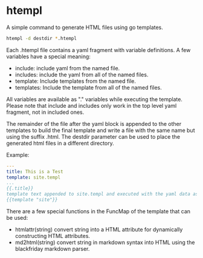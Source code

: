 # htempl

A simple command to generate HTML files using go templates.

```sh
htempl -d destdir *.htempl
```

Each .htempl file contains a yaml fragment with variable definitions. A few variables have a special meaning:

* include: include yaml from the named file.
* includes: include the yaml from all of the named files.
* template: Include templates from the named file.
* templates: Include the template from all of the named files.

All variables are available as "." variables while executing the template. Please note that include and includes only work in the top level yaml fragment, not in included ones.

The remainder of the file after the yaml block is appended to the other templates to build the final template and write a file with the same name but using the suffix .html. The destdir parameter can be used to place the generated html files in a different directory.

Example:

```yaml
---
title: This is a Test
template: site.templ
...
{{.title}}
template text appended to site.templ and executed with the yaml data as dot.
{{template "site"}}
```

There are a few special functions in the FuncMap of the template that can be used:

* htmlattr(string) convert string into a HTML attribute for dynamically constructing HTML attributes.
* md2html(string) convert string in markdown syntax into HTML using the blackfriday markdown parser.
